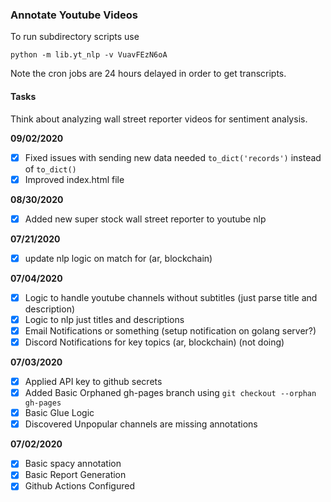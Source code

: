 ### Annotate Youtube Videos

To run subdirectory scripts use

```
python -m lib.yt_nlp -v VuavFEzN6oA
```

Note the cron jobs are 24 hours delayed in order to get transcripts.

#### Tasks

Think about analyzing wall street reporter videos for sentiment analysis.

**09/02/2020**
- [x] Fixed issues with sending new data needed `to_dict('records')` instead of `to_dict()`
- [x] Improved index.html file

**08/30/2020**
- [x] Added new super stock wall street reporter to youtube nlp

**07/21/2020**
- [x] update nlp logic on match for (ar, blockchain)

**07/04/2020**
- [x] Logic to handle youtube channels without subtitles (just parse title and description)
- [x] Logic to nlp just titles and descriptions
- [x] Email Notifications or something (setup notification on golang server?)
- [x] Discord Notifications for key topics (ar, blockchain) (not doing)

**07/03/2020**
- [x] Applied API key to github secrets
- [x] Added Basic Orphaned gh-pages branch using `git checkout --orphan gh-pages`
- [x] Basic Glue Logic
- [x] Discovered Unpopular channels are missing annotations

**07/02/2020**

- [x] Basic spacy annotation
- [x] Basic Report Generation
- [x] Github Actions Configured
